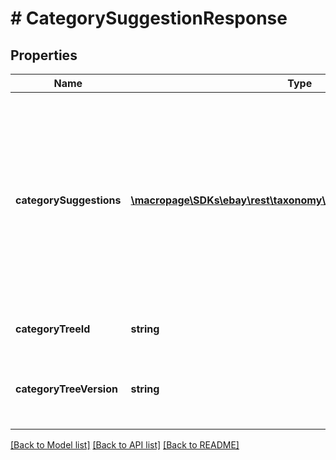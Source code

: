 # # CategorySuggestionResponse

## Properties

Name | Type | Description | Notes
------------ | ------------- | ------------- | -------------
**categorySuggestions** | [**\macropage\SDKs\ebay\rest\taxonomy\Model\CategorySuggestion[]**](CategorySuggestion.md) | Contains details about one or more suggested categories that correspond to the provided keywords. The array of suggested categories is sorted in order of eBay&#39;s confidence of the relevance of each category (the first category is the most relevant).&lt;br&gt;&lt;br&gt;&lt;span class&#x3D;\&quot;tablenote\&quot;&gt; &lt;strong&gt;&lt;span style&#x3D;\&quot;color:red\&quot;&gt;Important:&lt;/span&gt;&lt;/strong&gt; This call is not supported in the Sandbox environment. It will return a response payload in which the &lt;b&gt;categoryName&lt;/b&gt; fields contain random or boilerplate text regardless of the query submitted. &lt;/span&gt; | [optional]
**categoryTreeId** | **string** | The unique identifier of the eBay category tree from which suggestions are returned. | [optional]
**categoryTreeVersion** | **string** | The version of the category tree identified by &lt;b&gt;categoryTreeId&lt;/b&gt;. It&#39;s a good idea to cache this value for comparison so you can determine if this category tree has been modified in subsequent calls. | [optional]

[[Back to Model list]](../../README.md#models) [[Back to API list]](../../README.md#endpoints) [[Back to README]](../../README.md)

